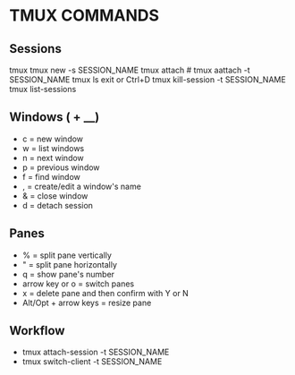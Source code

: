# TMUX COMMANDS

## Sessions
tmux
tmux new -s SESSION_NAME
tmux attach #
tmux aattach -t SESSION_NAME
tmux ls 
exit or Ctrl+D
tmux kill-session -t SESSION_NAME
tmux list-sessions

## Windows (<prefix> + __)
- c = new window
- w = list windows
- n = next window
- p = previous window
- f = find window
- , = create/edit a window's name
- & = close window
- d = detach session

## Panes
- % = split pane vertically
- " = split pane horizontally
- q = show pane's number
- arrow key or o = switch panes
- x = delete pane and then confirm with Y or N
- Alt/Opt + arrow keys = resize pane

## Workflow
- tmux attach-session -t SESSION_NAME
- tmux switch-client -t SESSION_NAME
